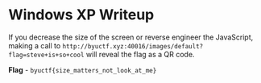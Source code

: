 # Windows XP Writeup
If you decrease the size of the screen or reverse engineer the JavaScript, making a call to `http://byuctf.xyz:40016/images/default?flag=steve+is+so+cool` will reveal the flag as a QR code.

**Flag** - `byuctf{size_matters_not_look_at_me}`